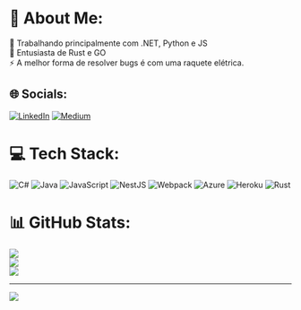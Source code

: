 # 💫 About Me:
🔭 Trabalhando principalmente com .NET, Python e JS<br>🌱 Entusiasta de Rust e GO<br>⚡ A melhor forma de resolver bugs é com uma raquete elétrica.


## 🌐 Socials:
[![LinkedIn](https://img.shields.io/badge/LinkedIn-%230077B5.svg?logo=linkedin&logoColor=white)](https://linkedin.com/in/guilherme-fernandes-1068b51a2) [![Medium](https://img.shields.io/badge/Medium-12100E?logo=medium&logoColor=white)](https://medium.com/@guilherme-schiavone) 

# 💻 Tech Stack:
![C#](https://img.shields.io/badge/c%23-%23239120.svg?style=flat&logo=c-sharp&logoColor=white) ![Java](https://img.shields.io/badge/java-%23ED8B00.svg?style=flat&logo=java&logoColor=white) ![JavaScript](https://img.shields.io/badge/javascript-%23323330.svg?style=flat&logo=javascript&logoColor=%23F7DF1E) ![NestJS](https://img.shields.io/badge/nestjs-%23E0234E.svg?style=flat&logo=nestjs&logoColor=white) ![Webpack](https://img.shields.io/badge/webpack-%238DD6F9.svg?style=flat&logo=webpack&logoColor=black) ![Azure](https://img.shields.io/badge/azure-%230072C6.svg?style=flat&logo=azure-devops&logoColor=white) ![Heroku](https://img.shields.io/badge/heroku-%23430098.svg?style=flat&logo=heroku&logoColor=white) ![Rust](https://img.shields.io/badge/rust-%23000000.svg?style=flat&logo=rust&logoColor=white)
# 📊 GitHub Stats:
![](https://github-readme-stats.vercel.app/api?username=GFernandesS&theme=dracula&hide_border=false&include_all_commits=false&count_private=false)<br/>
![](https://github-readme-streak-stats.herokuapp.com/?user=GFernandesS&theme=dracula&hide_border=false)<br/>
![](https://github-readme-stats.vercel.app/api/top-langs/?username=GFernandesS&theme=dracula&hide_border=false&include_all_commits=false&count_private=false&layout=compact)

---
[![](https://visitcount.itsvg.in/api?id=GFernandesS&icon=2&color=12)](https://visitcount.itsvg.in)
